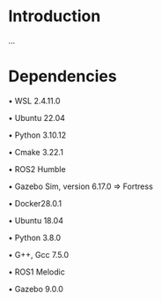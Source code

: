 # Introduction
...
# Dependencies
•	WSL 2.4.11.0

•	Ubuntu 22.04

•	Python 3.10.12 

• Cmake 3.22.1

•	ROS2 Humble

•	Gazebo Sim, version 6.17.0 => Fortress

•	Docker28.0.1

• Ubuntu 18.04

• Python 3.8.0

• G++, Gcc 7.5.0

•	ROS1 Melodic

• Gazebo 9.0.0
